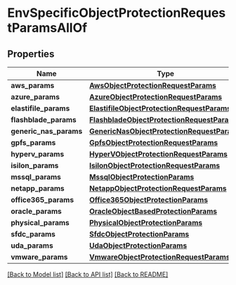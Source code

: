 # EnvSpecificObjectProtectionRequestParamsAllOf


## Properties
Name | Type | Description | Notes
------------ | ------------- | ------------- | -------------
**aws_params** | [**AwsObjectProtectionRequestParams**](AwsObjectProtectionRequestParams.md) |  | [optional] 
**azure_params** | [**AzureObjectProtectionRequestParams**](AzureObjectProtectionRequestParams.md) |  | [optional] 
**elastifile_params** | [**ElastifileObjectProtectionRequestParams**](ElastifileObjectProtectionRequestParams.md) |  | [optional] 
**flashblade_params** | [**FlashbladeObjectProtectionRequestParams**](FlashbladeObjectProtectionRequestParams.md) |  | [optional] 
**generic_nas_params** | [**GenericNasObjectProtectionRequestParams**](GenericNasObjectProtectionRequestParams.md) |  | [optional] 
**gpfs_params** | [**GpfsObjectProtectionRequestParams**](GpfsObjectProtectionRequestParams.md) |  | [optional] 
**hyperv_params** | [**HyperVObjectProtectionRequestParams**](HyperVObjectProtectionRequestParams.md) |  | [optional] 
**isilon_params** | [**IsilonObjectProtectionRequestParams**](IsilonObjectProtectionRequestParams.md) |  | [optional] 
**mssql_params** | [**MssqlObjectProtectionParams**](MssqlObjectProtectionParams.md) |  | [optional] 
**netapp_params** | [**NetappObjectProtectionRequestParams**](NetappObjectProtectionRequestParams.md) |  | [optional] 
**office365_params** | [**Office365ObjectProtectionParams**](Office365ObjectProtectionParams.md) |  | [optional] 
**oracle_params** | [**OracleObjectBasedProtectionParams**](OracleObjectBasedProtectionParams.md) |  | [optional] 
**physical_params** | [**PhysicalObjectProtectionParams**](PhysicalObjectProtectionParams.md) |  | [optional] 
**sfdc_params** | [**SfdcObjectProtectionParams**](SfdcObjectProtectionParams.md) |  | [optional] 
**uda_params** | [**UdaObjectProtectionParams**](UdaObjectProtectionParams.md) |  | [optional] 
**vmware_params** | [**VmwareObjectProtectionRequestParams**](VmwareObjectProtectionRequestParams.md) |  | [optional] 

[[Back to Model list]](../README.md#documentation-for-models) [[Back to API list]](../README.md#documentation-for-api-endpoints) [[Back to README]](../README.md)


